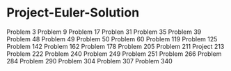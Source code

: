 # Project-Euler-Solution

Problem 3 
Problem 9
Problem 17
Problen 31
Problem 35
Problem 39
Problem 48
Problem 49
Problem 50
Problem 60
Problem 119
Problem 125
Problem 142
Problem 162
Problem 178
Problem 205
Problem 211
Project 213
Problem 222
Problem 240
Problem 249
Problem 251
Problem 266
Problem 284
Problem 290
Problem 304
Problem 307
Problem 340
